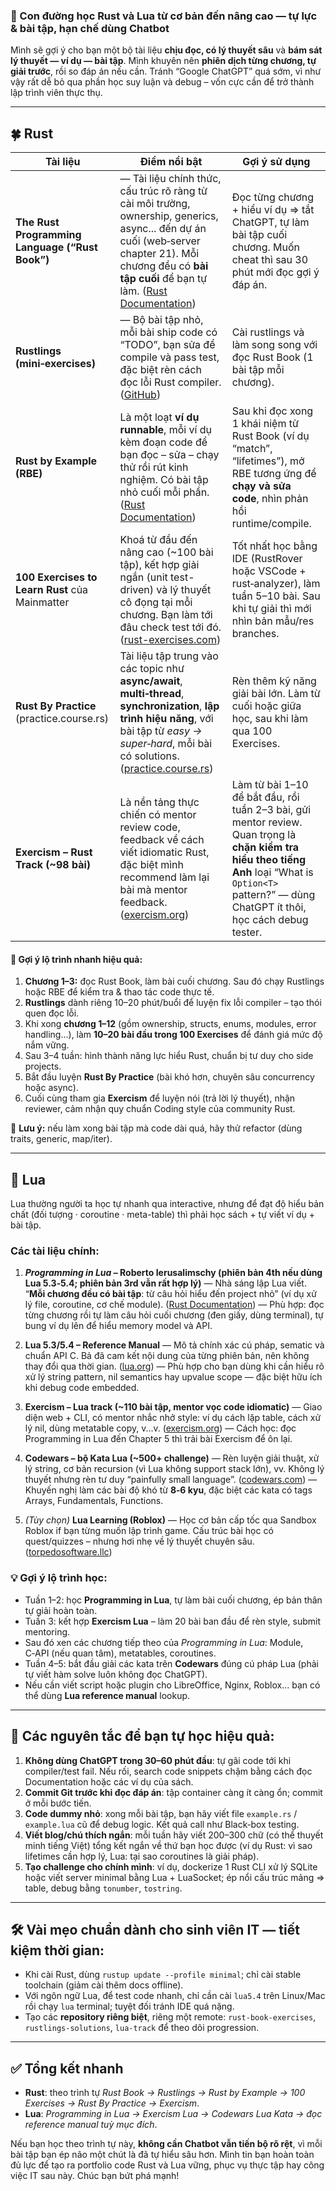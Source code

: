 ### 🚀 Con đường học Rust và Lua từ cơ bản đến nâng cao — tự lực & bài tập, hạn chế dùng Chatbot

Mình sẽ gợi ý cho bạn một bộ tài liệu **chịu đọc, có lý thuyết sâu** và **bám sát lý thuyết — ví dụ — bài tập**. Mình khuyên nên **phiên dịch từng chương, tự giải trước**, rồi so đáp án nếu cần. Tránh “Google ChatGPT” quá sớm, vì như vậy rất dễ bỏ qua phần học suy luận và debug – vốn cực cần để trở thành lập trình viên thực thụ.

---

## 🍀 Rust

| Tài liệu                                        | Điểm nổi bật                                                                                                                                                                                                 | Gợi ý sử dụng                                                                                                                                                                                           |
| ----------------------------------------------- | ------------------------------------------------------------------------------------------------------------------------------------------------------------------------------------------------------------ | ------------------------------------------------------------------------------------------------------------------------------------------------------------------------------------------------------- |
| **The Rust Programming Language (“Rust Book”)** | — Tài liệu chính thức, cấu trúc rõ ràng từ cài môi trường, ownership, generics, async... đến dự án cuối (web‑server chapter 21). Mỗi chương đều có **bài tập cuối** để bạn tự làm. ([Rust Documentation][1]) | Đọc từng chương + hiểu ví dụ => tắt ChatGPT, tự làm bài tập cuối chương. Muốn cheat thì sau 30 phút mới đọc gợi ý đáp án.                                                                               |
| **Rustlings (mini‑exercises)**                  | — Bộ bài tập nhỏ, mỗi bài ship code có “TODO”, bạn sửa để compile và pass test, đặc biệt rèn cách đọc lỗi Rust compiler. ([GitHub][2])                                                                       | Cài rustlings và làm song song với đọc Rust Book (1 bài tập mỗi chương).                                                                                                                                |
| **Rust by Example (RBE)**                       | Là một loạt **ví dụ runnable**, mỗi ví dụ kèm đoạn code để bạn đọc – sửa – chạy thử rồi rút kinh nghiệm. Có bài tập nhỏ cuối mỗi phần. ([Rust Documentation][3])                                             | Sau khi đọc xong 1 khái niệm từ Rust Book (ví dụ “match”, “lifetimes”), mở RBE tương ứng để **chạy và sửa code**, nhìn phản hồi runtime/compile.                                                        |
| **100 Exercises to Learn Rust** của Mainmatter  | Khoá từ đầu đến nâng cao (\~100 bài tập), kết hợp giải ngắn (unit test-driven) và lý thuyết cô đọng tại mỗi chương. Bạn làm tới đâu check test tới đó. ([rust-exercises.com][4])                             | Tốt nhất học bằng IDE (RustRover hoặc VSCode + rust‑analyzer), làm tuần 5–10 bài. Sau khi tự giải thì mới nhìn bản mẫu/res branches.                                                                    |
| **Rust By Practice** (practice.course.rs)       | Tài liệu tập trung vào các topic như **async/await**, **multi‑thread**, **synchronization**, **lập trình hiệu năng**, với bài tập từ *easy → super‑hard*, mỗi bài có solutions. ([practice.course.rs][5])    | Rèn thêm kỹ năng giải bài lớn. Làm từ cuối hoặc giữa học, sau khi làm qua 100 Exercises.                                                                                                                |
| **Exercism – Rust Track (\~98 bài)**            | Là nền tảng thực chiến có mentor review code, feedback về cách viết idiomatic Rust, đặc biệt mình recommend làm lại bài mà mentor feedback. ([exercism.org][6])                                              | Làm từ bài 1–10 để bắt đầu, rồi tuần 2–3 bài, gửi mentor review. Quan trọng là **chặn kiểm tra hiểu theo tiếng Anh** loại “What is `Option<T>` pattern?” — dùng ChatGPT ít thôi, học cách debug tester. |

#### 📘 Gợi ý lộ trình nhanh hiệu quả:

1. **Chương 1–3:** đọc Rust Book, làm bài cuối chương. Sau đó chạy Rustlings hoặc RBE để kiểm tra & thao tác code thực tế.
2. **Rustlings** dành riêng 10–20 phút/buổi để luyện fix lỗi compiler – tạo thói quen đọc lỗi.
3. Khi xong **chương 1–12** (gồm ownership, structs, enums, modules, error handling...), làm **10–20 bài đầu trong 100 Exercises** để đánh giá mức độ nắm vững.
4. Sau 3–4 tuần: hình thành năng lực hiểu Rust, chuẩn bị tư duy cho side projects.
5. Bắt đầu luyện **Rust By Practice** (bài khó hơn, chuyên sâu concurrency hoặc async).
6. Cuối cùng tham gia **Exercism** để luyện nói (trả lời lý thuyết), nhận reviewer, cảm nhận quy chuẩn Coding style của community Rust.

📌 **Lưu ý:** nếu làm xong bài tập mà code dài quá, hãy thử refactor (dùng traits, generic, map/iter).

---

## 🐉 Lua

Lua thường người ta học tự nhanh qua interactive, nhưng để đạt độ hiểu bản chất (đối tượng · coroutine · meta-table) thì phải học sách + tự viết ví dụ + bài tập.

### Các tài liệu chính:

1. ***Programming in Lua* – Roberto Ierusalimschy (phiên bản 4th nếu dùng Lua 5.3‑5.4; phiên bản 3rd vẫn rất hợp lý)**
   — Nhà sáng lập Lua viết. “**Mỗi chương đều có bài tập**: từ câu hỏi hiểu đến project nhỏ” (ví dụ xử lý file, coroutine, cơ chế module). ([Rust Documentation][7])
   — Phù hợp: đọc từng chương rồi tự làm câu hỏi cuối chương (đen giấy, dùng terminal), tự bung ví dụ lên để hiểu memory model và API.

2. **Lua 5.3/5.4 – Reference Manual**
   — Mô tả chính xác cú pháp, sematic và chuẩn API C. Bả đã cam kết nội dung của từng phiên bản, nên không thay đổi qua thời gian. ([lua.org][8])
   — Phù hợp cho bạn dùng khi cần hiểu rõ xử lý string pattern, nil semantics hay upvalue scope — đặc biệt hữu ích khi debug code embedded.

3. **Exercism – Lua track (\~110 bài tập, mentor vọc code idiomatic)**
   — Giao diện web + CLI, có mentor nhắc nhở style: ví dụ cách lặp table, cách xử lý nil, dùng metatable copy, v...v. ([exercism.org][9])
   — Cách học: đọc Programming in Lua đến Chapter 5 thì trải bài Exercism để ôn lại.

4. **Codewars – bộ Kata Lua (\~500+ challenge)**
   — Rèn luyện giải thuật, xử lý string, cơ bản recursion (vì Lua không support stack lớn), vv. Không lý thuyết nhưng rèn tư duy “painfully small language”. ([codewars.com][10])
   — Khuyến nghị làm các bài độ khó từ **8‑6 kyu**, đặc biệt các kata có tags Arrays, Fundamentals, Functions.

5. *(Tùy chọn)* **Lua Learning (Roblox)**
   — Học cơ bản cấp tốc qua Sandbox Roblox if bạn từng muốn lập trình game. Cấu trúc bài học có quest/quizzes – nhưng hơi nhẹ về lý thuyết chuyên sâu. ([torpedosoftware.llc][11])

### 💡 Gợi ý lộ trình học:

* Tuần 1–2: học **Programming in Lua**, tự làm bài cuối chương, ép bản thân tự giải hoàn toàn.
* Tuần 3: kết hợp **Exercism Lua** – làm 20 bài ban đầu để rèn style, submit mentoring.
* Sau đó xen các chương tiếp theo của *Programming in Lua*: Module, C‑API (nếu quan tâm), metatables, coroutines.
* Tuần 4–5: bắt đầu giải các kata trên **Codewars** đúng cú pháp Lua (phải tự viết hàm solve luôn không đọc ChatGPT).
* Nếu cần viết script hoặc plugin cho LibreOffice, Nginx, Roblox... bạn có thể dùng **Lua reference manual** lookup.

---

## 🧠 Các nguyên tắc để bạn **tự học hiệu quả**:

1. **Không dùng ChatGPT trong 30–60 phút đầu**: tự gãi code tới khi compiler/test fail. Nếu rối, search code snippets chậm bằng cách đọc Documentation hoặc các ví dụ của sách.
2. **Commit Git trước khi đọc đáp án**: tập container càng ít càng ổn; commit ở mỗi bước tiến.
3. **Code dummy nhỏ**: xong mỗi bài tập, bạn hãy viết file `example.rs` / `example.lua` cũ để debug logic. Kết quả call như Black‑box testing.
4. **Viết blog/chú thích ngắn**: mỗi tuần hãy viết 200–300 chữ (có thể thuyết minh tiếng Việt) tổng kết ngắn về thứ bạn học được (ví dụ Rust: vì sao lifetimes cần hợp lý, Lua: tại sao coroutines là giải pháp).
5. **Tạo challenge cho chính mình**: ví dụ, dockerize 1 Rust CLI xử lý SQLite hoặc viết server minimal bằng Lua + LuaSocket; ép nổi cấu trúc mảng ⇒ table, debug bằng `tonumber`, `tostring`.

---

## 🛠 Vài mẹo chuẩn dành cho sinh viên IT — tiết kiệm thời gian:

* Khi cài Rust, dùng `rustup update --profile minimal`; chỉ cài stable toolchain (giảm cài thêm docs offline).
* Với ngôn ngữ Lua, để test code nhanh, chỉ cần cài `lua5.4` trên Linux/Mac rồi chạy `lua` terminal; tuyệt đối tránh IDE quá nặng.
* Tạo các **repository riêng biệt**, riêng một remote: `rust-book‐exercises`, `rustlings‐solutions`, `lua‐track` để theo dõi progression.

---

## ✅ Tổng kết nhanh

* **Rust**: theo trình tự *Rust Book → Rustlings → Rust by Example → 100 Exercises → Rust By Practice → Exercism*.
* **Lua**: *Programming in Lua → Exercism Lua → Codewars Lua Kata → đọc reference manual tuỳ mục đích*.

Nếu bạn học theo trình tự này, **không cần Chatbot vẫn tiến bộ rõ rệt**, vì mỗi bài tập bạn ép não một chút là đã tự hiểu sâu hơn. Mình tin bạn hoàn toàn đủ lực để tạo ra portfolio code Rust và Lua vững, phục vụ thực tập hay công việc IT sau này. Chúc bạn bứt phá mạnh!

[1]: https://doc.rust-lang.org/stable/book/?utm_source=chatgpt.com "The Rust Programming Language - The Rust Programming Language - Learn Rust"
[2]: https://github.com/rust-lang/rustlings?utm_source=chatgpt.com "Small exercises to get you used to reading and writing Rust code!"
[3]: https://doc.rust-lang.org/stable/rust-by-example/?utm_source=chatgpt.com "Introduction - Rust By Example - Learn Rust"
[4]: https://rust-exercises.com/100-exercises/?utm_source=chatgpt.com "Welcome - 100 Exercises To Learn Rust"
[5]: https://practice.course.rs/?utm_source=chatgpt.com "Rust By Practice - Rust By Practice"
[6]: https://exercism.org/tracks/rust?utm_source=chatgpt.com "Rust on Exercism"
[7]: https://doc.rust-lang.org/?utm_source=chatgpt.com "Rust Documentation"
[8]: https://www.lua.org/docs.html?utm_source=chatgpt.com "Lua: documentation"
[9]: https://exercism.org/tracks/lua/exercises?utm_source=chatgpt.com "Lua exercises on Exercism"
[10]: https://www.codewars.com/kata/search/lua?utm_source=chatgpt.com "Lua practice challenges – train on code kata | Codewars"
[11]: https://www.torpedosoftware.llc/projects/lualearning.html?utm_source=chatgpt.com "Torpedo Software Lua Learning"
